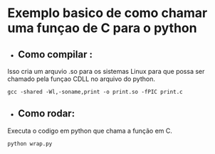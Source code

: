 # Exemplo basico de como chamar uma funçao de C para o python

* ## Como compilar :

Isso cria um arquvio .so para os sistemas Linux para que possa ser chamado pela funçao CDLL no arquivo do python.

```
gcc -shared -Wl,-soname,print -o print.so -fPIC print.c
```

* ## Como rodar:

Executa o codigo em python que chama a função em C.

```
python wrap.py
```
